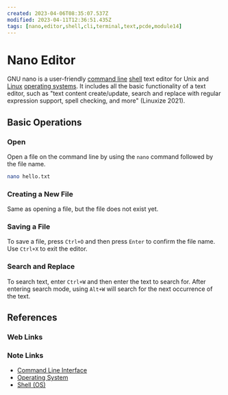 ```yaml
---
created: 2023-04-06T08:35:07.537Z
modified: 2023-04-11T12:36:51.435Z
tags: [nano,editor,shell,cli,terminal,text,pcde,module14]
---
```

# Nano Editor

GNU nano is a user-friendly [command line][cli-zk]
[shell][shell-zk] text editor for
Unix and [Linux][linux-zk] [operating systems][os-zk].
It includes all the basic functionality of a text editor,
such as "text content create/update,
search and replace with regular expression support,
spell checking, and more" (Linuxize 2021).

## Basic Operations

### Open

Open a file on the command line by using the `nano` command followed by the file name.

```bash
nano hello.txt
```

### Creating a New File

Same as opening a file, but the file does not exist yet.

### Saving a File

To save a file, press `Ctrl+O` and then press `Enter` to confirm the file name.
Use `Ctrl+X` to exit the editor.

### Search and Replace

To search text, enter `Ctrl+W` and then enter the text to search for.
After entering search mode, using `Alt+W` will search for the next occurrence of the text.

## References

### Web Links

<!-- Hidden References -->

### Note Links

* [Command Line Interface][cli-zk]
* [Operating System][os-zk]
* [Shell (OS)][shell-zk]

<!-- Hidden References -->
[cli-zk]: cli.md "Command Line Interface"
[os-zk]: ./os.md "Operating System"
[linux-zk]: ./linux.md "Linux"
[shell-zk]: os-shell.md "Shell (OS)"
